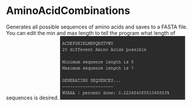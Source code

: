 # AminoAcidCombinations
Generates all possible sequences of amino acids and saves to a FASTA file. You can edit the min and max length to tell the program what length of sequences is desired.
![UI_example](UI_example.png)
